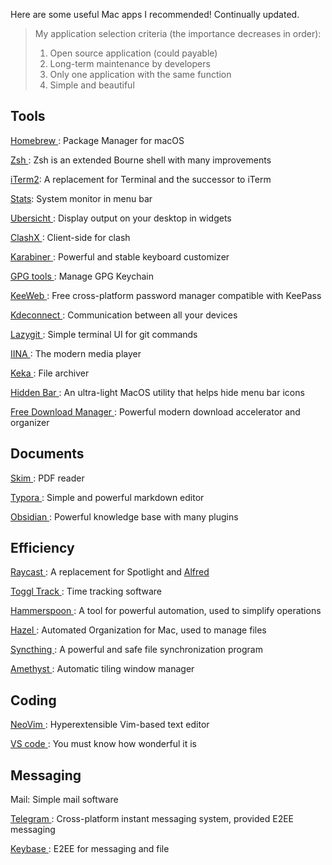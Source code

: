 
Here are some useful Mac apps I recommended! Continually updated.
<!--more-->

> My application selection criteria (the importance decreases in order):
>
> 1. Open source application (could payable)
> 2. Long-term maintenance by developers
> 3. Only one application with the same function
> 4. Simple and beautiful

## Tools

[ Homebrew ](https://brew.sh): Package Manager for macOS

[ Zsh ](https://www.zsh.org): Zsh is an extended Bourne shell with many improvements

[iTerm2](https://iterm2.com): A replacement for Terminal and the successor to iTerm

[Stats](https://github.com/exelban/stats): System monitor in menu bar

[ Ubersicht ](tracesof.net/uebersicht/): Display output on your desktop in widgets

[ ClashX ](https://github.com/yichengchen/clashX): Client-side for clash

[ Karabiner ](https://karabiner-elements.pqrs.org): Powerful and stable keyboard customizer

[ GPG tools ](https://gpgtools.org): Manage GPG Keychain

[ KeeWeb ](https://keeweb.info): Free cross-platform password manager compatible with KeePass

[ Kdeconnect ](https://kdeconnect.kde.org): Communication between all your devices

[ Lazygit ](https://github.com/jesseduffield/lazygit): Simple terminal UI for git commands

[ IINA ](https://iina.io): The modern media player

[ Keka ](https://www.keka.io/en/): File archiver

[ Hidden Bar ](https://github.com/dwarvesf/hidden/): An ultra-light MacOS utility that helps hide menu bar icons

[ Free Download Manager ](https://www.freedownloadmanager.org): Powerful modern download accelerator and organizer

## Documents

[ Skim ](https://skim-app.sourceforge.io): PDF reader

[ Typora ](https://typora.io): Simple and powerful markdown editor

[ Obsidian ](https://obsidian.md): Powerful knowledge base with many plugins

## Efficiency

[ Raycast ](https://www.raycast.com): A replacement for Spotlight and [ Alfred ](https://www.alfredapp.com)

[ Toggl Track ](https://toggl.com): Time tracking software

[ Hammerspoon ](https://www.hammerspoon.org): A tool for powerful automation, used to simplify operations

[ Hazel ](https://www.noodlesoft.com): Automated Organization for Mac, used to manage files

[ Syncthing ](https://syncthing.net):  A powerful and safe file synchronization program

[ Amethyst ](https://github.com/ianyh/Amethyst): Automatic tiling window manager
## Coding

[ NeoVim ](https://neovim.io): Hyperextensible Vim-based text editor

[ VS code ](https://code.visualstudio.com): You must know how wonderful it is


## Messaging

Mail: Simple mail software

[ Telegram ](https://telegram.org): Cross-platform instant messaging system, provided E2EE messaging

[ Keybase ](https://keybase.io): E2EE for messaging and file
